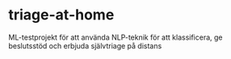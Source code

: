 # triage-at-home
ML-testprojekt för att använda NLP-teknik för att klassificera, ge beslutsstöd och erbjuda självtriage på distans

